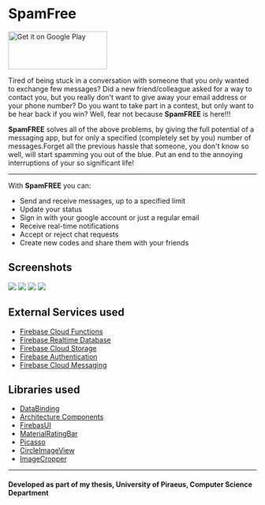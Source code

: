 # SpamFree

<a href='https://play.google.com/store/apps/details?id=xoulis.xaris.com.spamfree&pcampaignid=MKT-Other-global-all-co-prtnr-py-PartBadge-Mar2515-1'><img alt='Get it on Google Play' height='77' width='200' src='https://play.google.com/intl/en_us/badges/images/generic/en_badge_web_generic.png'/></a>

Tired of being stuck in a conversation with someone that you only wanted to exchange few messages? Did a new friend/colleague asked for a way to contact you, but you really don't want to give away your email address or your phone number? Do you want to take part in a contest, but only want to be hear back if you win? Well, fear not because <b>SpamFREE</b> is here!!! 

<b>SpamFREE</b> solves all of the above problems, by giving the full potential of a messaging app, but for only a specified (completely set by you) number of messages.Forget all the previous hassle that someone, you don't know so well, will start spamming you out of the blue. Put an end to the annoying interruptions of your so significant life!

___

With **SpamFREE** you can:
* Send and receive messages, up to a specified limit
* Update your status
* Sign in with your google account or just a regular email
* Receive real-time notifications
* Accept or reject chat requests
* Create new codes and share them with your friends

Screenshots
---
![](screenshots/s1.png) ![](screenshots/s2.png) ![](screenshots/s3.png) ![](screenshots/s4.png)

External Services used
---
* [Firebase Cloud Functions](https://firebase.google.com/docs/functions/)
* [Firebase Realtime Database](https://firebase.google.com/docs/database/)
* [Firebase Cloud Storage](https://firebase.google.com/docs/storage/)
* [Firebase Authentication](https://firebase.google.com/docs/auth/)
* [Firebase Cloud Messaging](https://firebase.google.com/docs/cloud-messaging/)

Libraries used
---
* [DataBinding](https://developer.android.com/topic/libraries/data-binding/)
* [Architecture Components](https://developer.android.com/topic/libraries/architecture/)
* [FirebasUI](https://github.com/firebase/FirebaseUI-Android)
* [MaterialRatingBar](https://github.com/DreaminginCodeZH/MaterialRatingBar)
* [Picasso](https://github.com/square/picasso)
* [CircleImageView](https://github.com/hdodenhof/CircleImageView)
* [ImageCropper](https://github.com/ArthurHub/Android-Image-Cropper)

---
#### Developed as part of my thesis, University of Piraeus, Computer Science Department
